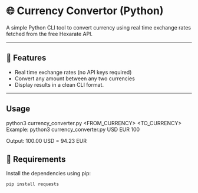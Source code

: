 # 🌐 Currency Convertor (Python)

A simple Python CLI tool to convert currency using real time exchange rates fetched from the free Hexarate API.  

---

## 🚀 Features
- Real time exchange rates (no API keys required)
- Convert any amount between any two currencies
- Display results in a clean CLI format.

---
## Usage

python3 currency_converter.py <FROM_CURRENCY> <TO_CURRENCY> <AMOUNT>
Example: python3 currency_converter.py USD EUR 100

Output: 100.00 USD = 94.23 EUR


## 🧰 Requirements

Install the dependencies using pip:
```bash
pip install requests